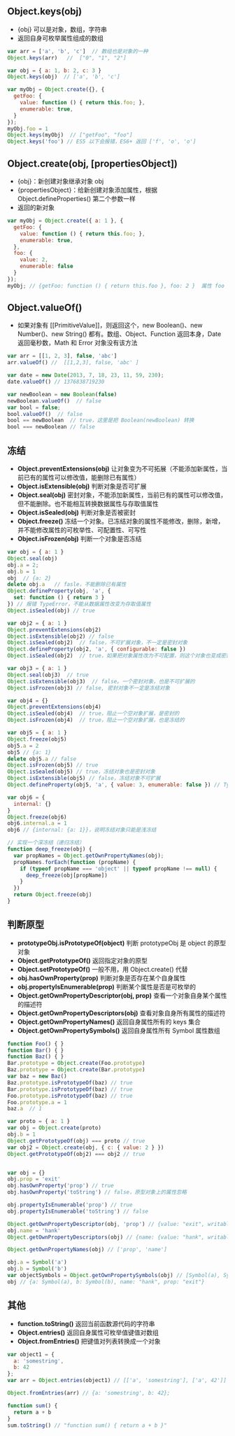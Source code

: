 ## Object.keys(obj)
- {obj} 可以是对象，数组，字符串
- 返回自身可枚举属性组成的数组
```js
var arr = ['a', 'b', 'c']  // 数组也是对象的一种
Object.keys(arr)   //  ["0", "1", "2"]

var obj = { a: 1, b: 2, c: 3 }
Object.keys(obj)  // ['a', 'b', 'c']

var myObj = Object.create({}, {
  getFoo: {
    value: function () { return this.foo; },
    enumerable: true,
  }
});
myObj.foo = 1
Object.keys(myObj)  // ["getFoo", "foo"]
Object.keys('foo') // ES5 以下会报错，ES6+ 返回 ['f', 'o', 'o']
```


## Object.create(obj, [propertiesObject])
- {obj}：新创建对象继承对象 obj
- {propertiesObject}：给新创建对象添加属性，根据 Object.defineProperties() 第二个参数一样
- 返回的新对象
  
```js
var myObj = Object.create({ a: 1 }, {
  getFoo: {
    value: function () { return this.foo; },
    enumerable: true,
  },
  foo: {
    value: 2,
    enumerable: false
  }
});
myObj; // {getFoo: function () { return this.foo }, foo: 2 }  属性 foo 是不可遍历的
```


## Object.valueOf() 
- 如果对象有 [[PrimitiveValue]]，则返回这个，new Boolean()、new Number()、new String() 都有。数组、Object、Function 返回本身，Date 返回毫秒数，Math 和 Error 对象没有该方法
  
```js
var arr = [[1, 2, 3], false, 'abc']
arr.valueOf() //  [[1,2,3], false, 'abc' ]

var date = new Date(2013, 7, 18, 23, 11, 59, 230);
date.valueOf() // 1376838719230

var newBoolean = new Boolean(false)
newBoolean.valueOf()  // false
var bool = false;
bool.valueOf()  // false
bool == newBoolean  // true，这里是把 Boolean(newBoolean) 转换
bool === newBoolean // false
```

## 冻结

- **Object.preventExtensions(obj)**  让对象变为不可拓展（不能添加新属性，当前已有的属性可以修改值，能删除已有属性）
- **Object.isExtensible(obj)** 判断对象是否可扩展
- **Object.seal(obj)** 密封对象，不能添加新属性，当前已有的属性可以修改值，但不能删除。也不能相互转换数据属性与存取值属性
- **Object.isSealed(obj)** 判断对象是否被密封
- **Object.freeze()** 冻结一个对象。已冻结对象的属性不能修改，删除，新增，并不能修改属性的可枚举性、可配置性、可写性
- **Object.isFrozen(obj)**  判断一个对象是否冻结

```js
var obj = { a: 1 }
Object.seal(obj)
obj.a = 2;
obj.b = 1
obj  // {a: 2}
delete obj.a   // fasle，不能删除已有属性
Object.defineProperty(obj, 'a', {
  set: function () { return 3 }
}) // 报错 TypeError，不能从数据属性改变为存取值属性
Object.isSealed(obj) // true

var obj2 = { a: 1 }
Object.preventExtensions(obj2)
Object.isExtensible(obj2) // false
Object.isSealed(obj2)  // false，不可扩展对象，不一定是密封对象
Object.defineProperty(obj2, 'a', { configurable: false })
Object.isSealed(obj2)  // true，如果把对象属性改为不可配置，则这个对象也变成密封的

var obj3 = { a: 1 }
Object.seal(obj3)  // true
Object.isExtensible(obj3)  // false。一个密封对象，也是不可扩展的
Object.isFrozen(obj3) // false, 密封对象不一定是冻结对象

var obj4 = {}
Object.preventExtensions(obj4)
Object.isSealed(obj4)  // true，阻止一个空对象扩展，是密封的
Object.isFrozen(obj4)  // true，阻止一个空对象扩展，也是冻结的

var obj5 = { a: 1 }
Object.freeze(obj5)
obj5.a = 2
obj5 // {a: 1}
delete obj5.a // false
Object.isFrozen(obj5) // true
Object.isSealed(obj5) // true，冻结对象也是密封对象
Object.isExtensible(obj5) // false，冻结对象不可扩展
Object.defineProperty(obj5, 'a', { value: 3, enumerable: false }) // Type Error

var obj6 = {
  internal: {}
}
Object.freeze(obj6)
obj6.internal.a = 1
obj6 // {internal: {a: 1}}，说明冻结对象只能是浅冻结

// 实现一个深冻结（递归冻结）
function deep_freeze(obj) {
  var propNames = Object.getOwnPropertyNames(obj);
  propNames.forEach(function (propName) {
    if (typeof propName === 'object' || typeof propName !== null) {
      deep_freeze(obj[propName])
    }
  })
  return Object.freeze(obj)
}
```

## 判断原型
- **prototypeObj.isPrototypeOf(object)** 判断 prototypeObj 是 object 的原型对象
- **Object.getPrototypeOf()** 返回指定对象的原型
- **Object.setPrototypeOf()** 一般不用，用 Object.create() 代替
- **obj.hasOwnProperty(prop)** 判断对象是否存在某个自身属性
- **obj.propertyIsEnumerable(prop)** 判断某个属性是否是可枚举的
- **Object.getOwnPropertyDescriptor(obj, prop)** 查看一个对象自身某个属性的描述符
- **Object.getOwnPropertyDescriptors(obj)** 查看对象自身所有属性的描述符
- **Object.getOwnPropertyNames()**  返回自身属性所有的 keys 集合
- **Object.getOwnPropertySymbols()** 返回自身属性所有 Symbol 属性数组

```js
function Foo() { }
function Bar() { }
function Baz() { }
Bar.prototype = Object.create(Foo.prototype)
Baz.prototype = Object.create(Bar.prototype)
var baz = new Baz()
Baz.prototype.isPrototypeOf(baz) // true
Bar.prototype.isPrototypeOf(baz) // true
Foo.prototype.isPrototypeOf(baz) // true
Foo.prototype.a = 1
baz.a  // 1

var proto = { a: 1 }
var obj = Object.create(proto)
obj.b = 1
Object.getPrototypeOf(obj) === proto // true
var obj2 = Object.create(obj, { c: { value: 2 } })
Object.getPrototypeOf(obj2) === obj2 // true


var obj = {}
obj.prop = 'exit'
obj.hasOwnProperty('prop') // true
obj.hasOwnProperty('toString') // false，原型对象上的属性忽略

obj.propertyIsEnumerable('prop') // true
obj.propertyIsEnumerable('toString') // false

Object.getOwnPropertyDescriptor(obj, 'prop') // {value: "exit", writable: true, enumerable: true, configurable: true}
obj.name = 'hank'
Object.getOwnPropertyDescriptors(obj) // {name: {value: "hank", writable: true, enumerable: true, configurable: true}, prop: {value: "exit", writable: true, enumerable: true, configurable: true}}

Object.getOwnPropertyNames(obj) // ['prop', 'name']

obj.a = Symbol('a')
obj.b = Symbol('b')
var objectSymbols = Object.getOwnPropertySymbols(obj) // [Symbol(a), Symbol(b)]
obj // {a: Symbol(a), b: Symbol(b), name: "hank", prop: "exit"}
```

## 其他
- **function.toString()** 返回当前函数源代码的字符串
- **Object.entries()** 返回自身属性可枚举值键值对数组
- **Object.fromEntries()** 把键值对列表转换成一个对象

```js
var object1 = {
  a: 'somestring',
  b: 42
};
var arr = Object.entries(object1) // [['a', 'somestring'], ['a', 42']]

Object.fromEntries(arr) // {a: 'somestring', b: 42};

function sum() {
  return a + b
}
sum.toString() // "function sum() { return a + b }"
```